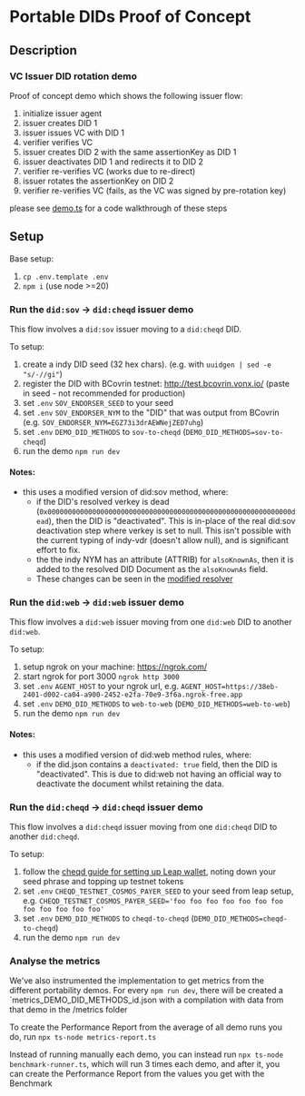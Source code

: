 # Portable DIDs Proof of Concept
## Description
### VC Issuer DID rotation demo
Proof of concept demo which shows the following issuer flow:
1. initialize issuer agent
2. issuer creates DID 1
3. issuer issues VC with DID 1
4. verifier verifies VC
5. issuer creates DID 2 with the same assertionKey as DID 1
6. issuer deactivates DID 1 and redirects it to DID 2
7. verifier re-verifies VC (works due to re-direct)
8. issuer rotates the assertionKey on DID 2
9. verifier re-verifies VC (fails, as the VC was signed by pre-rotation key)

please see [demo.ts](./demo.ts) for a code walkthrough of these steps

## Setup
Base setup:
1. `cp .env.template .env`
2. `npm i` (use node >=20)

### Run the `did:sov` -> `did:cheqd` issuer demo
This flow involves a `did:sov` issuer moving to a `did:cheqd` DID.

To setup:
1. create a indy DID seed (32 hex chars). (e.g. with `uuidgen | sed -e "s/-//gi"`)
2. register the DID with BCovrin testnet: http://test.bcovrin.vonx.io/ (paste in seed - not recommended for production)
3. set `.env` `SOV_ENDORSER_SEED` to your seed
4. set `.env` `SOV_ENDORSER_NYM` to the "DID" that was output from BCovrin (e.g. `SOV_ENDORSER_NYM=EGZ73i3drAEWNejZED7uhg`)
5. set `.env` `DEMO_DID_METHODS` to `sov-to-cheqd` (`DEMO_DID_METHODS=sov-to-cheqd`)
6. run the demo `npm run dev`

#### Notes:
* this uses a modified version of did:sov method, where:
  * if the DID's resolved verkey is dead (`0x000000000000000000000000000000000000000000000000000000000000dead`), then the DID is "deactivated". This is in-place of the real did:sov deactivation step where verkey is set to null. This isn't possible with the current typing of indy-vdr (doesn't allow null), and is significant effort to fix.
  * the the indy NYM has an attribute (ATTRIB) for `alsoKnownAs`, then it is added to the resolved DID Document as the `alsoKnownAs` field.
  * These changes can be seen in the [modified resolver](./DidSovExtendedResolver.ts)

### Run the `did:web` -> `did:web` issuer demo
This flow involves a `did:web` issuer moving from one `did:web` DID to another `did:web`.

To setup:
1. setup ngrok on your machine: https://ngrok.com/
2. start ngrok for port 3000 `ngrok http 3000`
3. set `.env` `AGENT_HOST` to your ngrok url, e.g. `AGENT_HOST=https://38eb-2401-d002-ca04-a900-2452-e2fa-70e9-3f6a.ngrok-free.app`
4. set `.env` `DEMO_DID_METHODS` to `web-to-web` (`DEMO_DID_METHODS=web-to-web`)
5. run the demo `npm run dev`

#### Notes:
* this uses a modified version of did:web method rules, where:
  * if the did.json contains a `deactivated: true` field, then the DID is "deactivated". This is due to did:web not having an official way to deactivate the document whilst retaining the data.

### Run the `did:cheqd` -> `did:cheqd` issuer demo
This flow involves a `did:cheqd` issuer moving from one `did:cheqd` DID to another `did:cheqd`.

To setup:
1. follow the [cheqd guide for setting up Leap wallet](https://docs.cheqd.io/product/network/wallets/setup-leap-wallet/testnet), noting down your seed phrase and topping up testnet tokens
2. set `.env` `CHEQD_TESTNET_COSMOS_PAYER_SEED` to your seed from leap setup, e.g. `CHEQD_TESTNET_COSMOS_PAYER_SEED='foo foo foo foo foo foo foo foo foo foo foo foo'`
3. set `.env` `DEMO_DID_METHODS` to `cheqd-to-cheqd` (`DEMO_DID_METHODS=cheqd-to-cheqd`)
4. run the demo `npm run dev`

### Analyse the metrics
We've also instrumented the implementation to get metrics from the different portability demos. For every `npm run dev`, there will be created a `metrics_DEMO_DID_METHODS_id.json with a compilation with data from that demo in the /metrics folder

To create the Performance Report from the average of all demo runs you do, run `npx ts-node metrics-report.ts `

Instead of running manually each demo, you can instead run `npx ts-node benchmark-runner.ts`, which will run 3 times each demo, and after it, you can create the Performance Report from the values you get with the Benchmark